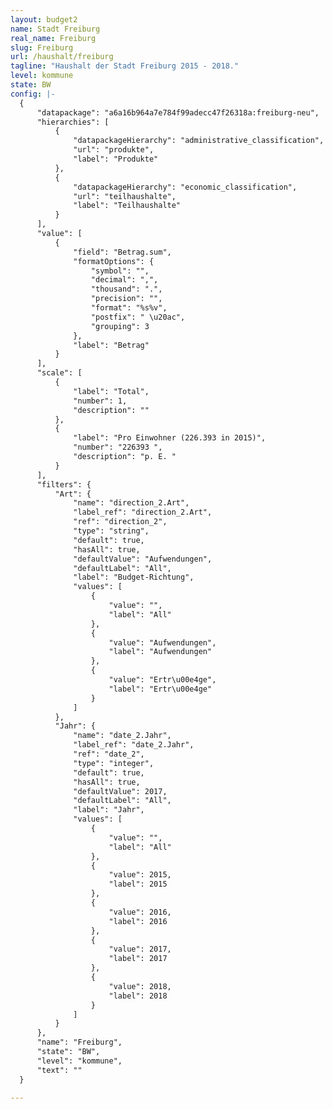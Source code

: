 ```yaml
---
layout: budget2
name: Stadt Freiburg 
real_name: Freiburg
slug: Freiburg 
url: /haushalt/freiburg
tagline: "Haushalt der Stadt Freiburg 2015 - 2018."
level: kommune
state: BW
config: |-
  {
      "datapackage": "a6a16b964a7e784f99adecc47f26318a:freiburg-neu",
      "hierarchies": [
          {
              "datapackageHierarchy": "administrative_classification",
              "url": "produkte",
              "label": "Produkte"
          },
          {
              "datapackageHierarchy": "economic_classification",
              "url": "teilhaushalte",
              "label": "Teilhaushalte"
          }
      ],
      "value": [
          {
              "field": "Betrag.sum",
              "formatOptions": {
                  "symbol": "",
                  "decimal": ",",
                  "thousand": ".",
                  "precision": "",
                  "format": "%s%v",
                  "postfix": " \u20ac",
                  "grouping": 3
              },
              "label": "Betrag"
          }
      ],
      "scale": [
          {
              "label": "Total",
              "number": 1,
              "description": ""
          },
          {
              "label": "Pro Einwohner (226.393 in 2015)",
              "number": "226393 ",
              "description": "p. E. "
          }
      ],
      "filters": {
          "Art": {
              "name": "direction_2.Art",
              "label_ref": "direction_2.Art",
              "ref": "direction_2",
              "type": "string",
              "default": true,
              "hasAll": true,
              "defaultValue": "Aufwendungen",
              "defaultLabel": "All",
              "label": "Budget-Richtung",
              "values": [
                  {
                      "value": "",
                      "label": "All"
                  },
                  {
                      "value": "Aufwendungen",
                      "label": "Aufwendungen"
                  },
                  {
                      "value": "Ertr\u00e4ge",
                      "label": "Ertr\u00e4ge"
                  }
              ]
          },
          "Jahr": {
              "name": "date_2.Jahr",
              "label_ref": "date_2.Jahr",
              "ref": "date_2",
              "type": "integer",
              "default": true,
              "hasAll": true,
              "defaultValue": 2017,
              "defaultLabel": "All",
              "label": "Jahr",
              "values": [
                  {
                      "value": "",
                      "label": "All"
                  },
                  {
                      "value": 2015,
                      "label": 2015
                  },
                  {
                      "value": 2016,
                      "label": 2016
                  },
                  {
                      "value": 2017,
                      "label": 2017
                  },
                  {
                      "value": 2018,
                      "label": 2018
                  }
              ]
          }
      },
      "name": "Freiburg",
      "state": "BW",
      "level": "kommune",
      "text": ""
  }

---
```


